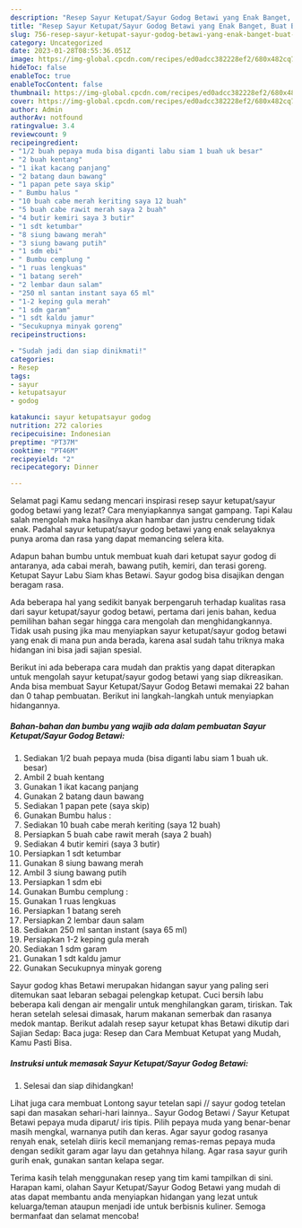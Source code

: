 ```yaml
---
description: "Resep Sayur Ketupat/Sayur Godog Betawi yang Enak Banget, Buat Buka Puasa}"
title: "Resep Sayur Ketupat/Sayur Godog Betawi yang Enak Banget, Buat Buka Puasa}"
slug: 756-resep-sayur-ketupat-sayur-godog-betawi-yang-enak-banget-buat-buka-puasa
category: Uncategorized
date: 2023-01-28T08:55:36.051Z
image: https://img-global.cpcdn.com/recipes/ed0adcc382228ef2/680x482cq70/sayur-ketupatsayur-godog-betawi-foto-resep-utama.jpg
hideToc: false
enableToc: true
enableTocContent: false
thumbnail: https://img-global.cpcdn.com/recipes/ed0adcc382228ef2/680x482cq70/sayur-ketupatsayur-godog-betawi-foto-resep-utama.jpg
cover: https://img-global.cpcdn.com/recipes/ed0adcc382228ef2/680x482cq70/sayur-ketupatsayur-godog-betawi-foto-resep-utama.jpg
author: Admin
authorAv: notfound
ratingvalue: 3.4
reviewcount: 9
recipeingredient:
- "1/2 buah pepaya muda bisa diganti labu siam 1 buah uk besar"
- "2 buah kentang"
- "1 ikat kacang panjang"
- "2 batang daun bawang"
- "1 papan pete saya skip"
- " Bumbu halus "
- "10 buah cabe merah keriting saya 12 buah"
- "5 buah cabe rawit merah saya 2 buah"
- "4 butir kemiri saya 3 butir"
- "1 sdt ketumbar"
- "8 siung bawang merah"
- "3 siung bawang putih"
- "1 sdm ebi"
- " Bumbu cemplung "
- "1 ruas lengkuas"
- "1 batang sereh"
- "2 lembar daun salam"
- "250 ml santan instant saya 65 ml"
- "1-2 keping gula merah"
- "1 sdm garam"
- "1 sdt kaldu jamur"
- "Secukupnya minyak goreng"
recipeinstructions:

- "Sudah jadi dan siap dinikmati!"
categories:
- Resep
tags:
- sayur
- ketupatsayur
- godog

katakunci: sayur ketupatsayur godog 
nutrition: 272 calories
recipecuisine: Indonesian
preptime: "PT37M"
cooktime: "PT46M"
recipeyield: "2"
recipecategory: Dinner

---
```



Selamat pagi Kamu sedang mencari inspirasi resep sayur ketupat/sayur godog betawi yang lezat? Cara menyiapkannya sangat gampang. Tapi Kalau salah mengolah maka hasilnya akan hambar dan justru cenderung tidak enak. Padahal sayur ketupat/sayur godog betawi yang enak selayaknya punya aroma dan rasa yang dapat memancing selera kita.


Adapun bahan bumbu untuk membuat kuah dari ketupat sayur godog di antaranya, ada cabai merah, bawang putih, kemiri, dan terasi goreng. Ketupat Sayur Labu Siam khas Betawi. Sayur godog bisa disajikan dengan beragam rasa.

Ada beberapa hal yang sedikit banyak berpengaruh terhadap kualitas rasa dari sayur ketupat/sayur godog betawi, pertama dari jenis bahan, kedua pemilihan bahan segar hingga cara mengolah dan menghidangkannya. Tidak usah pusing jika mau menyiapkan sayur ketupat/sayur godog betawi yang enak di mana pun anda berada, karena asal sudah tahu triknya maka hidangan ini bisa jadi sajian spesial.


Berikut ini ada beberapa cara mudah dan praktis yang dapat diterapkan untuk mengolah sayur ketupat/sayur godog betawi yang siap dikreasikan. Anda bisa membuat Sayur Ketupat/Sayur Godog Betawi memakai 22 bahan dan 0 tahap pembuatan. Berikut ini langkah-langkah untuk menyiapkan hidangannya.

<!--inarticleads1-->

##### Bahan-bahan dan bumbu yang wajib ada dalam pembuatan Sayur Ketupat/Sayur Godog Betawi:

1. Sediakan 1/2 buah pepaya muda (bisa diganti labu siam 1 buah uk. besar)
1. Ambil 2 buah kentang
1. Gunakan 1 ikat kacang panjang
1. Gunakan 2 batang daun bawang
1. Sediakan 1 papan pete (saya skip)
1. Gunakan  Bumbu halus :
1. Sediakan 10 buah cabe merah keriting (saya 12 buah)
1. Persiapkan 5 buah cabe rawit merah (saya 2 buah)
1. Sediakan 4 butir kemiri (saya 3 butir)
1. Persiapkan 1 sdt ketumbar
1. Gunakan 8 siung bawang merah
1. Ambil 3 siung bawang putih
1. Persiapkan 1 sdm ebi
1. Gunakan  Bumbu cemplung :
1. Gunakan 1 ruas lengkuas
1. Persiapkan 1 batang sereh
1. Persiapkan 2 lembar daun salam
1. Sediakan 250 ml santan instant (saya 65 ml)
1. Persiapkan 1-2 keping gula merah
1. Sediakan 1 sdm garam
1. Gunakan 1 sdt kaldu jamur
1. Gunakan Secukupnya minyak goreng


Sayur godog khas Betawi merupakan hidangan sayur yang paling seri ditemukan saat lebaran sebagai pelengkap ketupat. Cuci bersih labu beberapa kali dengan air mengalir untuk menghilangkan garam, tiriskan. Tak heran setelah selesai dimasak, harum makanan semerbak dan rasanya medok mantap. Berikut adalah resep sayur ketupat khas Betawi dikutip dari Sajian Sedap: Baca juga: Resep dan Cara Membuat Ketupat yang Mudah, Kamu Pasti Bisa. 

<!--inarticleads2-->

##### Instruksi untuk memasak Sayur Ketupat/Sayur Godog Betawi:


1. Selesai dan siap dihidangkan!

Lihat juga cara membuat Lontong sayur tetelan sapi // sayur godog tetelan sapi dan masakan sehari-hari lainnya.. Sayur Godog Betawi / Sayur Ketupat Betawi pepaya muda diparut/ iris tipis. Pilih pepaya muda yang benar-benar masih mengkal, warnanya putih dan keras. Agar sayur godog rasanya renyah enak, setelah diiris kecil memanjang remas-remas pepaya muda dengan sedikit garam agar layu dan getahnya hilang. Agar rasa sayur gurih gurih enak, gunakan santan kelapa segar. 

Terima kasih telah menggunakan resep yang tim kami tampilkan di sini. Harapan kami, olahan Sayur Ketupat/Sayur Godog Betawi yang mudah di atas dapat membantu anda menyiapkan hidangan yang lezat untuk keluarga/teman ataupun menjadi ide untuk berbisnis kuliner. Semoga bermanfaat dan selamat mencoba!
